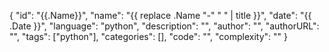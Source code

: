 {
"id": "{{.Name}}",
"name": "{{ replace .Name "-" " " | title }}",
"date": "{{ .Date }}",
"language": "python",
"description": "",
"author": "",
"authorURL": "",
"tags": ["python"],
"categories": [],
"code": "",
"complexity": ""
}
